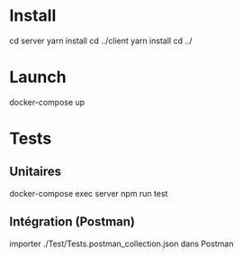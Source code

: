 # Install

cd server
yarn install
cd ../client
yarn install
cd ../

# Launch

docker-compose up

# Tests
## Unitaires

docker-compose exec server npm run test

## Intégration (Postman)

importer ./Test/Tests.postman_collection.json dans Postman

